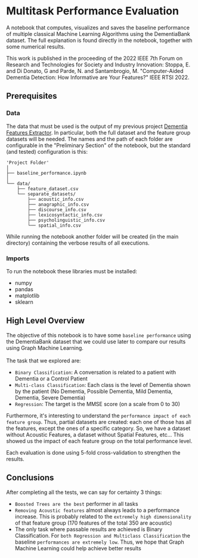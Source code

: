 # Multitask Performance Evaluation
A notebook that computes, visualizes and saves the baseline performance of multiple classical Machine Learning Algorithms using the DementiaBank dataset. The full 
explanation is found directly in the notebook, together with some numerical results.

This work is published in the proceeding of the 2022 IEEE 7th Forum on Research and Technologies for Society and Industry Innovation: Stoppa, E. and Di Donato, G and Parde, N. and Santambrogio, M. "Computer-Aided Dementia Detection: How Informative are Your Features?" IEEE RTSI 2022.

## Prerequisites
### Data
The data that must be used is the output of my previous project [Dementia Features Extractor](https://github.com/EdoStoppa/Dementia_Features_Extractor).
In particular, both the full dataset and the feature group datasets will be needed. The names and the path of each folder are configurable in the "Preliminary Section"
of the notebook, but the standard (and tested) configuration is this:
```
'Project Folder'
│
├── baseline_performance.ipynb
│
└── data/
    ├── feature_dataset.csv
    └── separate_datasets/
        ├── acoustic_info.csv
        ├── anagraphic_info.csv
        ├── discourse_info.csv
        ├── lexicosyntactic_info.csv
        ├── psycholinguistic_info.csv
        └── spatial_info.csv
```
While running the notebook another folder will be created (in the main directory) containing the verbose results of all executions.

### Imports
To run the notebook these libraries must be installed:
- numpy
- pandas
- matplotlib
- sklearn

## High Level Overview
The objective of this notebook is to have some `baseline performance` using the DementiaBank dataset that we could use later to compare our results using Graph
Machine Learning.<br /><br />
The task that we explored are:
- `Binary Classification`: A conversation is related to a patient with Dementia or a Control Patient
- `Multi-class Classification`: Each class is the level of Dementia shown by the patient (No Dementia, Possible Dementia, Mild Dementia, Dementia, Severe Dementia)
- `Regression`: The target is the MMSE score (on a scale from 0 to 30)

Furthermore, it's interesting to understand the `performance impact of each feature group`. Thus, partial datasets are created: each one of those has all the features,
except the ones of a specific category. So, we have a dataset without Acoustic Features, a dataset without Spatial Features, etc... This showed us the impact of
each feature group on the total performance level.

Each evaluation is done using 5-fold cross-validation to strengthen the results.

## Conclusions
After completing all the tests, we can say for certainty 3 things:
- `Boosted Trees are the best` performer in all tasks
- `Removing Acoustic features` almost always leads to a performance increase. This is probably related to the `extremely high dimensionality` of that feature group (170
  features of the total 350 are acoustic)
- The only task where passable results are achieved is Binary Classification. For `both Regression and Multiclass Classification` the baseline `performances are
  extremely low`. Thus, we hope that Graph Machine Learning could help achieve better results



